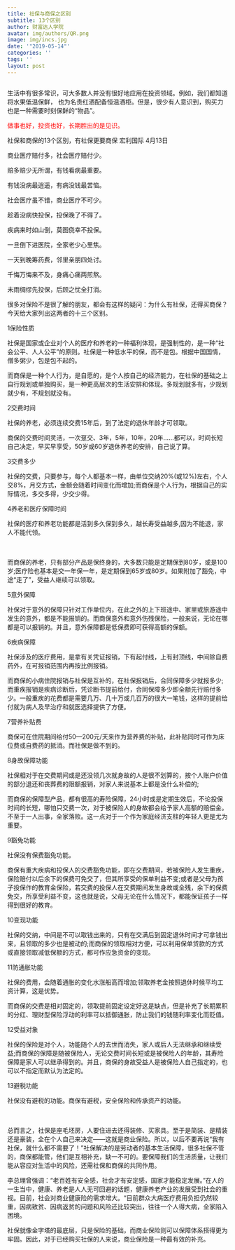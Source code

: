 ```yaml
---
title: 社保与商保之区别
subtitle: 13个区别
author: 财富达人学院
avatar: img/authors/QR.png
image: img/incs.jpg
date: '"2019-05-14"'
categories: ''
tags: ''
layout: post
---
```

<p>
<div class="scale">
<img src="https://i.imgur.com/7KtGvCA.jpg" alt="" />
</div>
</p>

<p>
生活中有很多常识，可大多数人并没有很好地应用在投资领域。例如，我们都知道将水果低温保鲜，
也为名贵红酒配备恒温酒柜。但是，很少有人意识到，购买力也是一种需要时刻保鲜的“物品”。</p>

<font color="red">  做事也好，投资也好，长期胜出的是见识。</font>

社保和商保的13个区别，有社保更要商保
宏利国际  4月13日


商业医疗赔付多，社会医疗赔付少。

赔多赔少无所谓，有钱看病最重要。

有钱没病最逍遥，有病没钱最苦恼。

社会医疗虽不错，商业医疗不可少。

趁着没病快投保，投保晚了不得了。

疾病来时如山倒，莫图侥幸不投保。

一旦倒下进医院，全家老少心里焦。

一天到晚筹药费，邻里亲朋四处讨。

千悔万悔来不及，身痛心痛两煎熬。

未雨绸缪先投保，后顾之忧全打消。





很多对保险不是很了解的朋友，都会有这样的疑问：为什么有社保，还得买商保？今天给大家列出这两者的十三个区别。



1保险性质



社保是国家或企业对个人的医疗和养老的一种福利体现，是强制性的，是一种“社会公平、人人公平”的原则。社保是一种低水平的保，而不是包。根据中国国情，僧多粥少，包是包不起的。



而商保是一种个人行为，是自愿的，是个人按自己的经济能力，在社保的基础之上自行规划或单独购买，是一种更高层次的生活安排和体现。多规划就多有，少规划就少有，不规划就没有。



2交费时间



社保的养老，必须连续交费15年后，到了法定的退休年龄才可领取。



商保的交费时间灵活，一次趸交、3年，5年，10年，20年……都可以，时间长短自己决定，早买早享受，50岁或60岁退休养老的安排，自己说了算。



3交费多少



社保的交费，只要参与，每个人都基本一样，由单位交纳20%(或12%)左右，个人交8%，月交方式，金额会随着时间变化而增加;而商保是个人行为，根据自己的实际情况，多交多得，少交少得。







4养老和医疗保障时间



社保的医疗和养老功能都是活到多久保到多久，越长寿受益越多,因为不能退，家人不能代领。

　

而商保的养老，只有部分产品是保终身的，大多数只能是定期保到80岁，或是100岁;医疗险也基本是交一年保一年，是定期保到65岁或80岁。如果附加了豁免，中途“走了”，受益人继续可以领取。



5意外保障



社保对于意外的保障只针对工作单位内，在此之外的上下班途中、家里或旅游途中发生的意外，都是不能报销的。而商保意外和意外伤残保险，一般来说，无论在哪都是可以报销的。并且，意外保障都是低保费即可获得高额的保额。



6疾病保障



社保涉及的医疗费用，是拿有关凭证报销，下有起付线，上有封顶线，中间除自费药外，在可报销范围内再按比例报销。



而商保的小病住院报销与社保是互补的，在社保报销后，合同保障多少就报多少;而重疾报销是疾病诊断后，凭诊断书提前给付，合同保障多少即全额先行赔付多少。一般重疾的花费都是需要几万、几十万或几百万的很大一笔钱，这样的提前给付就为病人及早治疗和就医选择提供了方便。







7营养补贴费



商保可在住院期间给付50—200元/天来作为营养费的补贴，此补贴同时可作为床位费或自费药的抵消。而社保是做不到的。



8身故保障功能



社保相对于在交费期间或是还没领几次就身故的人是很不划算的，按个人账户价值的部分退还和丧葬费的限额报销，对家人来说基本上都是没什么补偿的;　



而商保的保障型产品，都有很高的寿险保障，24小时或是定期生效后，不论投保时间的长短，哪怕只交费一次，对于被保险人的身故都会给予家人高额的赔偿金。不至于一人出事，全家落败。这一点对于一个作为家庭经济支柱的年轻人更是尤为重要。



9豁免功能



社保没有保费豁免功能。　



商保有重大疾病和投保人的交费豁免功能，即在交费期间，若被保险人发生重疾，保险赔付以后余下的保费可免交了，但其所享受的保单利益不变;或者是父母为孩子投保作的教育金保险，若交费的投保人在交费期间发生身故或全残，余下的保费免交，所享受利益不变，这也就是说，父母无论在什么情况下，都能保证孩子一样得到很好的教育。



10变现功能



社保的交纳，中间是不可以取钱出来的，只有在交满后到固定退休时间才可拿钱出来，且领取的多少也是被动的;而商保的领取相对方便，可以利用保单贷款的方式或直接领取减低保额的方式，都可作应急资金的变现。



11防通胀功能



社保的费用，会随着通胀的变化水涨船高而增加;领取养老金按照退休时候平均工资计算，这是优势。　



而商保的交费是相对固定的，领取提前固定设定好这是缺点，但是补充了长期累积的分红、理财型保险浮动的利率可以抵御通胀，防止我们的钱随利率变化而贬值。



12受益对象



社保的保险是对个人，功能随个人的去世而消失，家人或后人无法继承和继续受益;而商保的保障是随被保险人，无论交费时间长短或是被保险人的年龄，其寿险保障是家人可以继承得到的。并且，商保的身故受益人是被保险人自己指定的，也可以不指定而默认为法定的。



13避税功能



社保没有避税的功能。商保有避税，安全保险和传承资产的功能。

　

总而言之，社保是座毛坯房，人要住进去还得装修、买家具。至于是简装、是精装还是豪装，全在个人自己来决定——这就是商业保险。所以，以后不要再说“我有社保，就什么都不需要了！”社保解决的是劳动者的基本生活保障，很多社保不管的，商保都能管，他们是互相补充，缺一不可的。要保障我们的生活质量，让我们能从容应对生活中的风险，还需社保和商保的共同作用。



李总理曾强调：“老百姓有安全感，社会才有安定感，国家才能稳定发展。”在人的一生当中，健康、养老是人人无可回避的话题，健康养老产业的发展受到社会的重视。目前，社会对商业健康险的需求增大。“目前群众大病医疗费用负担仍然较重，因病致贫、因病返贫的问题和风险还比较突出，往往一个人得大病，全家陷入困境。



社保就像金字塔的最底层，只是保险的基础，而商业保险则可以保障体系搭得更为牢固。因此，对于已经购买社保的人来说，商业保险是一种最有效的补充。